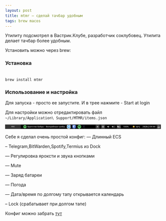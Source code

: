 ```yaml
---
layout: post
title: mtmr – сделай тачбар удобным
tags: brew macos 
---
```

Утилиту подсмотрел в Вастрик.Клубе, разработчик соклубовец. 
Утилита делает тачбар более удобным. 

Установить можно через brew:

### Установка

<code>
brew install mtmr
</code>
 
### Использование и настройка

Для запуска - просто ее запустите. И в трее нажмите - Start at login

Для настройки можно отредактировать файл <code> ~/Library/Application\ Support/MTMR/items.json </code>

![](https://raw.githubusercontent.com/tatarinovms/tatarinovms.github.io/master/images/posts/TB.png)

Себе я сделал очень простой конфиг: 
— Длинный ECS

– Telegram,BitWarden,Spotify,Termius  из Dock

— Регулировка яроксти и звука кнопками

— Mute

— Заряд батареи

— Погода

— Дата/время по долгому тапу открывается календарь

– Lock (срабатывает при долгом тапе)

Конфиг можно забрать [тут](https://raw.githubusercontent.com/tatarinovms/tatarinovms.github.io/master/images/posts/items.json)
